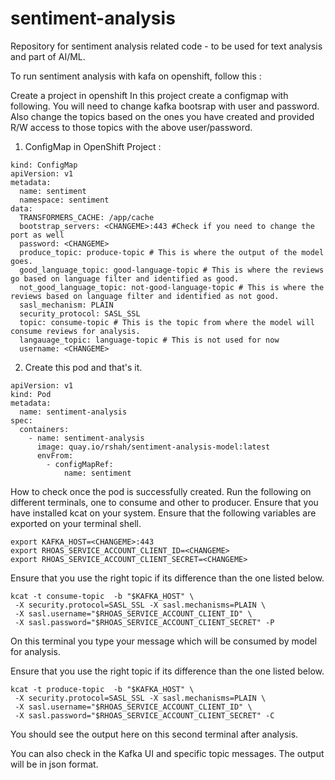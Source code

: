 # sentiment-analysis

Repository for sentiment analysis related code - to be used for text analysis and part of AI/ML.

To run sentiment analysis with kafa on openshift, follow this :

Create a project in openshift
In this project create a configmap with following. You will need to change kafka bootsrap with user and password.
Also change the topics based on the ones you have created and provided R/W access to those topics with the above user/password.

1) ConfigMap in OpenShift Project :
```
kind: ConfigMap
apiVersion: v1
metadata:
  name: sentiment
  namespace: sentiment
data:
  TRANSFORMERS_CACHE: /app/cache
  bootstrap_servers: <CHANGEME>:443 #Check if you need to change the port as well
  password: <CHANGEME>
  produce_topic: produce-topic # This is where the output of the model goes.
  good_language_topic: good-language-topic # This is where the reviews go based on language filter and identified as good. 
  not_good_language_topic: not-good-language-topic # This is where the reviews based on language filter and identified as not good.
  sasl_mechanism: PLAIN
  security_protocol: SASL_SSL
  topic: consume-topic # This is the topic from where the model will consume reviews for analysis. 
  langauage_topic: language-topic # This is not used for now
  username: <CHANGEME>
```

2) Create this pod and that's it.

```
apiVersion: v1
kind: Pod
metadata:
  name: sentiment-analysis
spec:
  containers:
    - name: sentiment-analysis
      image: quay.io/rshah/sentiment-analysis-model:latest
      envFrom:
        - configMapRef:
            name: sentiment
```

How to check once the pod is successfully created. 
Run the following on different terminals, one to consume and other to producer. 
Ensure that you have installed kcat on your system. 
Ensure that the following variables are exported on your terminal shell.

```
export KAFKA_HOST=<CHANGEME>:443
export RHOAS_SERVICE_ACCOUNT_CLIENT_ID=<CHANGEME>
export RHOAS_SERVICE_ACCOUNT_CLIENT_SECRET=<CHANGEME>
```

Ensure that you use the right topic if its difference than the one listed below.

```
kcat -t consume-topic  -b "$KAFKA_HOST" \
 -X security.protocol=SASL_SSL -X sasl.mechanisms=PLAIN \
 -X sasl.username="$RHOAS_SERVICE_ACCOUNT_CLIENT_ID" \
 -X sasl.password="$RHOAS_SERVICE_ACCOUNT_CLIENT_SECRET" -P
```

On this terminal you type your message which will be consumed by model for analysis.

Ensure that you use the right topic if its difference than the one listed below.

```
kcat -t produce-topic  -b "$KAFKA_HOST" \
 -X security.protocol=SASL_SSL -X sasl.mechanisms=PLAIN \
 -X sasl.username="$RHOAS_SERVICE_ACCOUNT_CLIENT_ID" \
 -X sasl.password="$RHOAS_SERVICE_ACCOUNT_CLIENT_SECRET" -C 
```

You should see the output here on this second terminal after analysis.

You can also check in the Kafka UI and specific topic messages. The output will be in json format.

